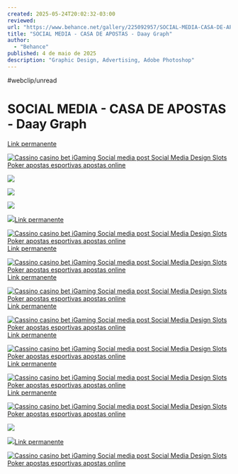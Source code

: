 ```yaml
---
created: 2025-05-24T20:02:32-03:00
reviewed:
url: "https://www.behance.net/gallery/225092957/SOCIAL-MEDIA-CASA-DE-APOSTAS?tracking_source=search_projects|cassino&l=4"
title: "SOCIAL MEDIA - CASA DE APOSTAS - Daay Graph"
author:
  - "Behance"
published: 4 de maio de 2025
description: "Graphic Design, Advertising, Adobe Photoshop"
---
```


#webclip/unread

# SOCIAL MEDIA - CASA DE APOSTAS - Daay Graph

[Link permanente](https://www.behance.net/gallery/225092957/SOCIAL-MEDIA-CASA-DE-APOSTAS/modules/1286535555)

[![Cassino casino bet iGaming Social media post Social Media Design Slots Poker apostas esportivas apostas online](https://mir-s3-cdn-cf.behance.net/project_modules/1400_webp/808d4a225092957.681770075a911.png)](https://www.behance.net/gallery/225092957/SOCIAL-MEDIA-CASA-DE-APOSTAS/modules/1286535555)

![](https://mir-s3-cdn-cf.behance.net/project_modules/disp_webp/e84042225092957.6817722c14085.png)

![](https://mir-s3-cdn-cf.behance.net/project_modules/disp_webp/256257225092957.6817722c148b7.png)

![](https://mir-s3-cdn-cf.behance.net/project_modules/disp_webp/7a2f72225092957.6817722c13993.png)

![](https://mir-s3-cdn-cf.behance.net/project_modules/disp_webp/0d6d5a225092957.6817722c144c8.png)[Link permanente](https://www.behance.net/gallery/225092957/SOCIAL-MEDIA-CASA-DE-APOSTAS/modules/1286535551)

[![Cassino casino bet iGaming Social media post Social Media Design Slots Poker apostas esportivas apostas online](https://mir-s3-cdn-cf.behance.net/project_modules/1400_webp/9555b8225092957.681770075a3c2.png)](https://www.behance.net/gallery/225092957/SOCIAL-MEDIA-CASA-DE-APOSTAS/modules/1286535551)[Link permanente](https://www.behance.net/gallery/225092957/SOCIAL-MEDIA-CASA-DE-APOSTAS/modules/1286538419)

[![Cassino casino bet iGaming Social media post Social Media Design Slots Poker apostas esportivas apostas online](https://mir-s3-cdn-cf.behance.net/project_modules/1400_webp/420c3e225092957.6817722d9dba3.png)](https://www.behance.net/gallery/225092957/SOCIAL-MEDIA-CASA-DE-APOSTAS/modules/1286538419)[Link permanente](https://www.behance.net/gallery/225092957/SOCIAL-MEDIA-CASA-DE-APOSTAS/modules/1286538423)

[![Cassino casino bet iGaming Social media post Social Media Design Slots Poker apostas esportivas apostas online](https://mir-s3-cdn-cf.behance.net/project_modules/1400_webp/6f1934225092957.6817722d9e94b.png)](https://www.behance.net/gallery/225092957/SOCIAL-MEDIA-CASA-DE-APOSTAS/modules/1286538423)[Link permanente](https://www.behance.net/gallery/225092957/SOCIAL-MEDIA-CASA-DE-APOSTAS/modules/1286538425)

[![Cassino casino bet iGaming Social media post Social Media Design Slots Poker apostas esportivas apostas online](https://mir-s3-cdn-cf.behance.net/project_modules/1400_webp/0fb04a225092957.6817722d9f149.png)](https://www.behance.net/gallery/225092957/SOCIAL-MEDIA-CASA-DE-APOSTAS/modules/1286538425)[Link permanente](https://www.behance.net/gallery/225092957/SOCIAL-MEDIA-CASA-DE-APOSTAS/modules/1286538421)

[![Cassino casino bet iGaming Social media post Social Media Design Slots Poker apostas esportivas apostas online](https://mir-s3-cdn-cf.behance.net/project_modules/1400_webp/666664225092957.6817722d9e3da.png)](https://www.behance.net/gallery/225092957/SOCIAL-MEDIA-CASA-DE-APOSTAS/modules/1286538421)[Link permanente](https://www.behance.net/gallery/225092957/SOCIAL-MEDIA-CASA-DE-APOSTAS/modules/1286538427)

[![Cassino casino bet iGaming Social media post Social Media Design Slots Poker apostas esportivas apostas online](https://mir-s3-cdn-cf.behance.net/project_modules/1400_webp/ebdce1225092957.6817722d9f6ce.png)](https://www.behance.net/gallery/225092957/SOCIAL-MEDIA-CASA-DE-APOSTAS/modules/1286538427)[Link permanente](https://www.behance.net/gallery/225092957/SOCIAL-MEDIA-CASA-DE-APOSTAS/modules/1286538417)

[![Cassino casino bet iGaming Social media post Social Media Design Slots Poker apostas esportivas apostas online](https://mir-s3-cdn-cf.behance.net/project_modules/1400_webp/d4f9fb225092957.6817722d9d360.png)](https://www.behance.net/gallery/225092957/SOCIAL-MEDIA-CASA-DE-APOSTAS/modules/1286538417)

![](https://mir-s3-cdn-cf.behance.net/project_modules/disp_webp/b958d0225092957.6817722ccdb8f.png)

![](https://mir-s3-cdn-cf.behance.net/project_modules/disp_webp/337bc9225092957.6817722ccd00e.png)[Link permanente](https://www.behance.net/gallery/225092957/SOCIAL-MEDIA-CASA-DE-APOSTAS/modules/1286538415)

[![Cassino casino bet iGaming Social media post Social Media Design Slots Poker apostas esportivas apostas online](https://mir-s3-cdn-cf.behance.net/project_modules/1400_webp/4c7cba225092957.6817722d9cd74.png)](https://www.behance.net/gallery/225092957/SOCIAL-MEDIA-CASA-DE-APOSTAS/modules/1286538415)